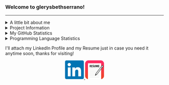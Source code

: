 ### Welcome to glerysbethserrano!

<hr>
<!--Personal Information-->
<details>
  <summary>A little bit about me</summary>  
  <ul>
    <li><p> My name is Glerysbeth Serrano Flores. I am a senior Software Engineering Undegraduate Student at the <strong> University of Puerto Rico, Mayagüez Campus</strong>.</p></li>
    <li>Some of my technical skills include Data Structures & Algorithms, as well as knowledge in C++ and Java languages.</li>
    <li>I am actively seeking summer intenships (or Co-Ops if any) that can allow me to increase my skills in the field of Software Engineering and Computer Science.</li>
  </ul>
</details>

<!--Projects Table-->
<details>
  <summary>Project Information</summary>
  <ul>
  <li>In this GitHub Profile you will see that I will upload some personal projects, as well as some classwork projects from the courses I'm taking this semester.</li>
  <li>Below is a table showing some projects I am working on that are in development or are ready to go!</li>
    <li>Projects that are marked as <strong>Done</strong> have their repo's available to see in this profile, the one's that are <strong>In Progress</strong> are mostly private, so you'll have to wait a bit more to find out what were developing! So keep checking this profile to see what's changed and feel free to contact me any time!</li>
  </ul>
<table class="tg">
<thead>
  <tr>
    <th class="tg-c3ow">Project</th>
    <th class="tg-c3ow">Progress</th>
    <th class="tg-c3ow">Location</th>
  </tr>
</thead>
<tbody>
  <tr>
    <td class="tg-c3ow">Instant Runoff Voting</td>
    <td class="tg-c3ow">In Progress</td>
    <td class="tg-c3ow">Uploading Soon</td>
  </tr>
</tbody>
</table>

</details>

<!--Some GitHub Embeds-->
<details>
  <summary>My GitHub Statistics</summary>
  <p align="center">
    <img src="https://github-readme-stats.vercel.app/api?username=glerysbethserrano&show_icons=true"/>
  </p>
</details>

<details>
  <summary>Programming Language Statistics</summary>
  <p align="center">
    <img src="https://github-readme-stats.vercel.app/api/top-langs/?username=glerysbethserrano&layout=compact"/>
  </p>
</details>

<!--Social Media + Resume-->
<p>I'll attach my LinkedIn Profile and my Resume just in case you need it anytime soon, thanks for visiting!</p>
<p align="center">
  <a href="https://linkedin.com"> 
    <img src="LinkedIn.png" height="60px" width="60px">
  </a>
  <a href="https://drive.google.com/file/d/1xdJ0v2mRK1GKAZTjHBmC9KcuuS7RrUKp/view?usp=sharing"> 
    <img src="resume-icon-3.png" height="60px" width="60px">
  </a>
 </p>

</hr>





